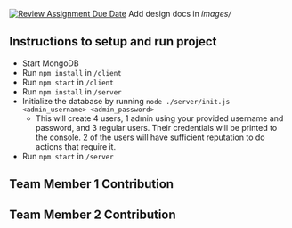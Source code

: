 [![Review Assignment Due Date](https://classroom.github.com/assets/deadline-readme-button-24ddc0f5d75046c5622901739e7c5dd533143b0c8e959d652212380cedb1ea36.svg)](https://classroom.github.com/a/9NDadFFr)
Add design docs in *images/*

## Instructions to setup and run project

- Start MongoDB
- Run `npm install` in `/client`
- Run `npm start` in `/client`
- Run `npm install` in `/server`
- Initialize the database by running `node ./server/init.js <admin_username> <admin_password>`
    - This will create 4 users, 1 admin using your provided username and password, and 3 regular users. Their credentials will be printed to the console. 2 of the users will have sufficient reputation to do actions that require it.
- Run `npm start` in `/server`


## Team Member 1 Contribution

## Team Member 2 Contribution
